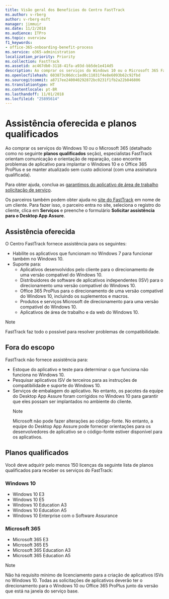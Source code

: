 ```yaml
---
title: Visão geral dos Benefícios do Centro FastTrack
ms.author: v-rberg
author: v-rberg-msft
manager: jimmuir
ms.date: 11/2/2018
ms.audience: ITPro
ms.topic: overview
f1_keywords:
- office-365-onboarding-benefit-process
ms.service: o365-administration
localization_priority: Priority
ms.collection: FastTrack
ms.assetid: ac467db0-3118-41fa-a93d-bb5de1e414d5
description: Ao comprar os serviços do Windows 10 ou o Microsoft 365 FastTrack especialistas oferecem comunicação e orientação de reparação para implantar para Windows 10 e no Office 365 ProPlus e a se manter atualizado sem custo adicional (com uma assinatura qualificada).
ms.openlocfilehash: 603873c06dcc1ed0c11031f4e8e6093b62c92fbd
ms.sourcegitcommit: a8717ee240040292872bc0231f1fb2a22b846806
ms.translationtype: HT
ms.contentlocale: pt-BR
ms.lasthandoff: 11/01/2018
ms.locfileid: "25895614"
---
```

# <a name="assistance-offered-and-eligible-plans"></a>Assistência oferecida e planos qualificados   

Ao comprar os serviços do Windows 10 ou o Microsoft 365 (detalhado como no seguinte **planos qualificados** seção), especialistas FastTrack orientam comunicação e orientação de reparação, caso encontre problemas de aplicativo para implantar o Windows 10 e o Office 365 ProPlus e se manter atualizado sem custo adicional (com uma assinatura qualificada).

Para obter ajuda, conclua as [garantimos do aplicativo de área de trabalho solicitação de serviço](https://go.microsoft.com/fwlink/?linkid=2022721).

Os parceiros também podem obter ajuda no [site do FastTrack](https://go.microsoft.com/fwlink/?linkid=780698) em nome de um cliente. Para fazer isso, o parceiro entra no site, seleciona o registro do cliente, clica em **Serviços** e preenche o formulário **Solicitar assistência para o Desktop App Assure**.

## <a name="assistance-offered"></a>Assistência oferecida

O Centro FastTrack fornece assistência para os seguintes:
- Habilite os aplicativos que funcionam no Windows 7 para funcionar também no Windows 10.
- Suporte para:
    - Aplicativos desenvolvidos pelo cliente para o direcionamento de uma versão compatível do Windows 10.
    - Distribuidores de software de aplicativos independentes (ISV) para o direcionamento uma versão compatível do Windows 10.
    - Office 365 ProPlus para o direcionamento de uma versão compatível do Windows 10, incluindo os suplementos e macros.
    - Produtos e serviços Microsoft de direcionamento para uma versão compatível do Windows 10.
    - Aplicativos de área de trabalho e da web do Windows 10.
> [!NOTE]
> FastTrack faz todo o possível para resolver problemas de compatibilidade. 

## <a name="out-of-scope"></a>Fora do escopo

FastTrack não fornece assistência para:
- Estoque do aplicativo e teste para determinar o que funciona não funciona no Windows 10.
- Pesquisar aplicativos ISV de terceiros para as instruções de compatibilidade e suporte do Windows 10.
- Serviços de embalagem do aplicativo. No entanto, os pacotes da equipe do Desktop App Assure foram corrigidos no Windows 10 para garantir que eles possam ser implantados no ambiente do cliente.
    > [!NOTE]
    > Microsoft não pode fazer alterações ao código-fonte. No entanto, a equipe do Desktop App Assure pode fornecer orientações para os desenvolvedores de aplicativo se o código-fonte estiver disponível para os aplicativos.

 
## <a name="eligible-plans"></a>Planos qualificados

Você deve adquirir pelo menos 150 licenças da seguinte lista de planos qualificados para receber os serviços do FastTrack:

### <a name="windows-10"></a>Windows 10
- Windows 10 E3
- Windows 10 E5
- Windows 10 Education A3
- Windows 10 Education A5 
- Windows 10 Enterprise com o Software Assurance

### <a name="microsoft-365"></a>Microsoft 365
- Microsoft 365 E3
- Microsoft 365 E5
- Microsoft 365 Education A3
- Microsoft 365 Education A5

> [!NOTE]
> Não há requisito mínimo de licenciamento para a criação de aplicativos ISVs no Windows 10. Todas as solicitações de aplicativos deverão ter o direcionamento para o Windows 10 ou Office 365 ProPlus junto da versão que está na janela do serviço base. 
